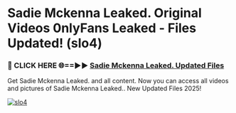 # Sadie Mckenna Leaked. Original Videos 0nlyFans Leaked - Files Updated! (slo4)

<h3>🔴 CLICK HERE 🌐==►► <a href="https://tinyurl.com/ehrbuxhb" rel="nofollow">Sadie Mckenna Leaked. Updated Files</a></h3>

Get Sadie Mckenna Leaked. and all content. Now you can access all videos and pictures of Sadie Mckenna Leaked.. New Updated Files 2025!

[![slo4](https://i.imgur.com/lVYEuWS.gif)](https://tinyurl.com/ehrbuxhb)
